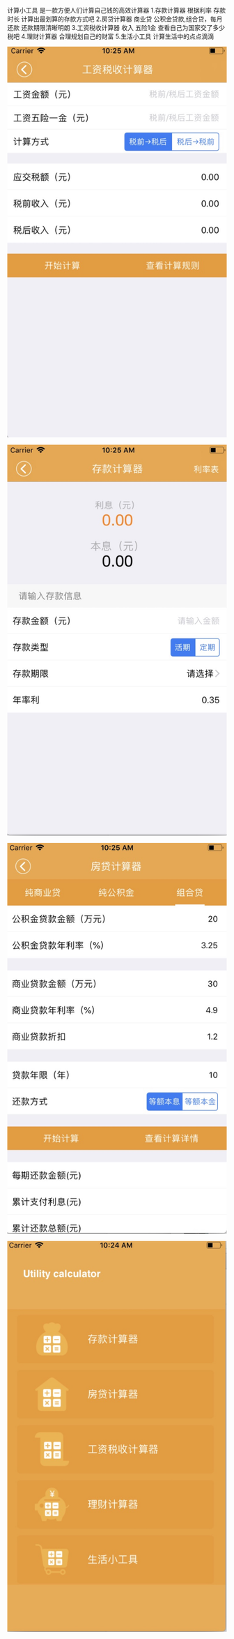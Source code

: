 计算小工具 是一款方便人们计算自己钱的高效计算器
1.存款计算器 根据利率 存款时长 计算出最划算的存款方式吧
2.房贷计算器 商业贷 公积金贷款,组合贷，每月还款 还款期限清晰明朗
3.工资税收计算器 收入 五险1金 查看自己为国家交了多少税吧
4.理财计算器 合理规划自己的财富
5.生活小工具 计算生活中的点点滴滴



![image](https://github.com/sjkjka/-Money-Calculator/blob/master/089ADC5A9584E3E8E8A3C2E1BA0AD8B4.jpg)

![image](https://github.com/sjkjka/-Money-Calculator/blob/master/646718C7640CD0CD21E7195E99B2FDCA.jpg)

![image](https://github.com/sjkjka/-Money-Calculator/blob/master/7AFE7A8CD80A3352F73D568FF4225CAA.jpg)

![image](https://github.com/sjkjka/-Money-Calculator/blob/master/9B2F4943C9381A138E4AE79B2BB80F6C.jpg)
